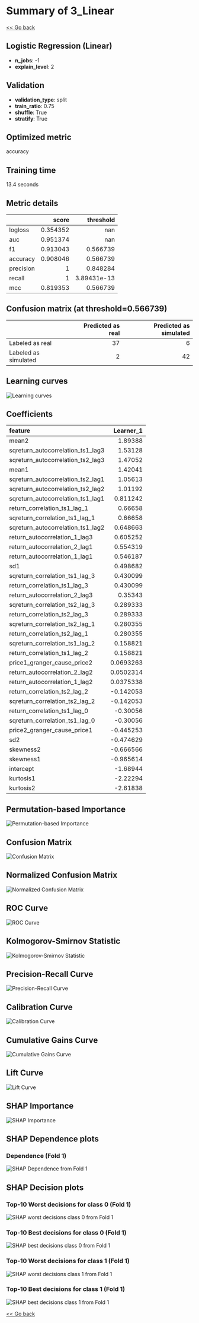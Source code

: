 # Summary of 3_Linear

[<< Go back](../README.md)


## Logistic Regression (Linear)
- **n_jobs**: -1
- **explain_level**: 2

## Validation
 - **validation_type**: split
 - **train_ratio**: 0.75
 - **shuffle**: True
 - **stratify**: True

## Optimized metric
accuracy

## Training time

13.4 seconds

## Metric details
|           |    score |     threshold |
|:----------|---------:|--------------:|
| logloss   | 0.354352 | nan           |
| auc       | 0.951374 | nan           |
| f1        | 0.913043 |   0.566739    |
| accuracy  | 0.908046 |   0.566739    |
| precision | 1        |   0.848284    |
| recall    | 1        |   3.89431e-13 |
| mcc       | 0.819353 |   0.566739    |


## Confusion matrix (at threshold=0.566739)
|                      |   Predicted as real |   Predicted as simulated |
|:---------------------|--------------------:|-------------------------:|
| Labeled as real      |                  37 |                        6 |
| Labeled as simulated |                   2 |                       42 |

## Learning curves
![Learning curves](learning_curves.png)

## Coefficients
| feature                           |   Learner_1 |
|:----------------------------------|------------:|
| mean2                             |   1.89388   |
| sqreturn_autocorrelation_ts1_lag3 |   1.53128   |
| sqreturn_autocorrelation_ts2_lag3 |   1.47052   |
| mean1                             |   1.42041   |
| sqreturn_autocorrelation_ts2_lag1 |   1.05613   |
| sqreturn_autocorrelation_ts2_lag2 |   1.01192   |
| sqreturn_autocorrelation_ts1_lag1 |   0.811242  |
| return_correlation_ts1_lag_1      |   0.66658   |
| sqreturn_correlation_ts1_lag_1    |   0.66658   |
| sqreturn_autocorrelation_ts1_lag2 |   0.648663  |
| return_autocorrelation_1_lag3     |   0.605252  |
| return_autocorrelation_2_lag1     |   0.554319  |
| return_autocorrelation_1_lag1     |   0.546187  |
| sd1                               |   0.498682  |
| sqreturn_correlation_ts1_lag_3    |   0.430099  |
| return_correlation_ts1_lag_3      |   0.430099  |
| return_autocorrelation_2_lag3     |   0.35343   |
| sqreturn_correlation_ts2_lag_3    |   0.289333  |
| return_correlation_ts2_lag_3      |   0.289333  |
| sqreturn_correlation_ts2_lag_1    |   0.280355  |
| return_correlation_ts2_lag_1      |   0.280355  |
| sqreturn_correlation_ts1_lag_2    |   0.158821  |
| return_correlation_ts1_lag_2      |   0.158821  |
| price1_granger_cause_price2       |   0.0693263 |
| return_autocorrelation_2_lag2     |   0.0502314 |
| return_autocorrelation_1_lag2     |   0.0375338 |
| return_correlation_ts2_lag_2      |  -0.142053  |
| sqreturn_correlation_ts2_lag_2    |  -0.142053  |
| return_correlation_ts1_lag_0      |  -0.30056   |
| sqreturn_correlation_ts1_lag_0    |  -0.30056   |
| price2_granger_cause_price1       |  -0.445253  |
| sd2                               |  -0.474629  |
| skewness2                         |  -0.666566  |
| skewness1                         |  -0.965614  |
| intercept                         |  -1.68944   |
| kurtosis1                         |  -2.22294   |
| kurtosis2                         |  -2.61838   |


## Permutation-based Importance
![Permutation-based Importance](permutation_importance.png)
## Confusion Matrix

![Confusion Matrix](confusion_matrix.png)


## Normalized Confusion Matrix

![Normalized Confusion Matrix](confusion_matrix_normalized.png)


## ROC Curve

![ROC Curve](roc_curve.png)


## Kolmogorov-Smirnov Statistic

![Kolmogorov-Smirnov Statistic](ks_statistic.png)


## Precision-Recall Curve

![Precision-Recall Curve](precision_recall_curve.png)


## Calibration Curve

![Calibration Curve](calibration_curve_curve.png)


## Cumulative Gains Curve

![Cumulative Gains Curve](cumulative_gains_curve.png)


## Lift Curve

![Lift Curve](lift_curve.png)



## SHAP Importance
![SHAP Importance](shap_importance.png)

## SHAP Dependence plots

### Dependence (Fold 1)
![SHAP Dependence from Fold 1](learner_fold_0_shap_dependence.png)

## SHAP Decision plots

### Top-10 Worst decisions for class 0 (Fold 1)
![SHAP worst decisions class 0 from Fold 1](learner_fold_0_shap_class_0_worst_decisions.png)
### Top-10 Best decisions for class 0 (Fold 1)
![SHAP best decisions class 0 from Fold 1](learner_fold_0_shap_class_0_best_decisions.png)
### Top-10 Worst decisions for class 1 (Fold 1)
![SHAP worst decisions class 1 from Fold 1](learner_fold_0_shap_class_1_worst_decisions.png)
### Top-10 Best decisions for class 1 (Fold 1)
![SHAP best decisions class 1 from Fold 1](learner_fold_0_shap_class_1_best_decisions.png)

[<< Go back](../README.md)
